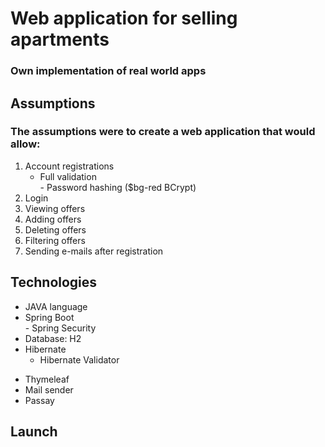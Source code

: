 # Web application for selling apartments 
### Own implementation of real world apps

## Assumptions
### The assumptions were to create a web application that would allow:
1. Account registrations
   * Full validation
  <br /> - Password hashing ($bg-red BCrypt)
2. Login 
3. Viewing offers
4. Adding offers
5. Deleting offers
5. Filtering offers
6. Sending e-mails after registration

## Technologies

* JAVA language
* Spring Boot 
<br /> - Spring Security
* Database: H2
* Hibernate
  * Hibernate Validator
- Thymeleaf
- Mail sender
- Passay

## Launch



